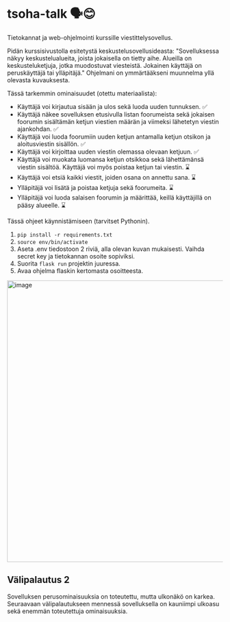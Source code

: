 # tsoha-talk 🗣️😊
Tietokannat ja web-ohjelmointi kurssille viestittelysovellus.

Pidän kurssisivustolla esitetystä keskustelusovellusideasta: "Sovelluksessa näkyy keskustelualueita, joista jokaisella on tietty aihe. Alueilla on keskusteluketjuja, jotka muodostuvat viesteistä. Jokainen käyttäjä on peruskäyttäjä tai ylläpitäjä." Ohjelmani on ymmärtääkseni muunnelma yllä olevasta kuvauksesta.

Tässä tarkemmin ominaisuudet (otettu materiaalista):

- Käyttäjä voi kirjautua sisään ja ulos sekä luoda uuden tunnuksen. ✅
- Käyttäjä näkee sovelluksen etusivulla listan foorumeista sekä jokaisen foorumin sisältämän ketjun viestien määrän ja viimeksi lähetetyn viestin ajankohdan. ✅
- Käyttäjä voi luoda foorumiin uuden ketjun antamalla ketjun otsikon ja aloitusviestin sisällön. ✅
- Käyttäjä voi kirjoittaa uuden viestin olemassa olevaan ketjuun. ✅
- Käyttäjä voi muokata luomansa ketjun otsikkoa sekä lähettämänsä viestin sisältöä. Käyttäjä voi myös poistaa ketjun tai viestin. ⌛
- Käyttäjä voi etsiä kaikki viestit, joiden osana on annettu sana. ⌛
- Ylläpitäjä voi lisätä ja poistaa ketjuja sekä foorumeita. ⌛
- Ylläpitäjä voi luoda salaisen foorumin ja määrittää, keillä käyttäjillä on pääsy alueelle. ⌛


Tässä ohjeet käynnistämiseen (tarvitset Pythonin).

1. `pip install -r requirements.txt`
2. `source env/bin/activate`
3. Aseta .env tiedostoon 2 riviä, alla olevan kuvan mukaisesti. Vaihda secret key  ja tietokannan osoite sopiviksi.
4. Suorita `flask run` projektin juuressa.
5. Avaa ohjelma flaskin kertomasta osoitteesta.

<img width="657" alt="image" src="https://github.com/user-attachments/assets/0a6a79bd-9497-4c3a-8b20-aceaa6d45fe1">


## Välipalautus 2

Sovelluksen perusominaisuuksia on toteutettu, mutta ulkonäkö on karkea. Seuraavaan välipalautukseen mennessä sovelluksella on kauniimpi ulkoasu sekä enemmän toteutettuja ominaisuuksia.
